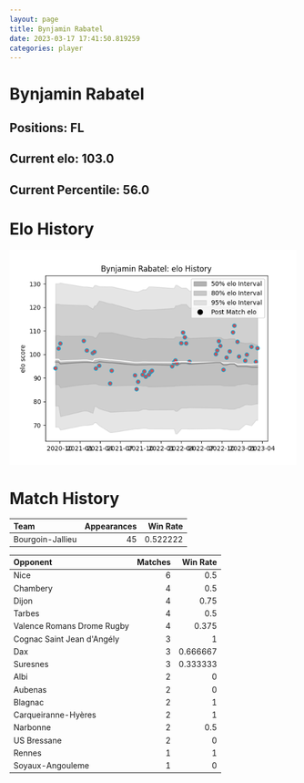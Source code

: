 ```yaml
---  
layout: page  
title: Bynjamin Rabatel  
date: 2023-03-17 17:41:50.819259  
categories: player  
---
```

# Bynjamin Rabatel

## Positions: FL

## Current elo: 103.0

## Current Percentile: 56.0

# Elo History


![elo history](history_BynjaminRabatel.png)
# Match History


| Team             |   Appearances |   Win Rate |
|:-----------------|--------------:|-----------:|
| Bourgoin-Jallieu |            45 |   0.522222 |

| Opponent                   |   Matches |   Win Rate |
|:---------------------------|----------:|-----------:|
| Nice                       |         6 |   0.5      |
| Chambery                   |         4 |   0.5      |
| Dijon                      |         4 |   0.75     |
| Tarbes                     |         4 |   0.5      |
| Valence Romans Drome Rugby |         4 |   0.375    |
| Cognac Saint Jean d'Angély |         3 |   1        |
| Dax                        |         3 |   0.666667 |
| Suresnes                   |         3 |   0.333333 |
| Albi                       |         2 |   0        |
| Aubenas                    |         2 |   0        |
| Blagnac                    |         2 |   1        |
| Carqueiranne-Hyères        |         2 |   1        |
| Narbonne                   |         2 |   0.5      |
| US Bressane                |         2 |   0        |
| Rennes                     |         1 |   1        |
| Soyaux-Angouleme           |         1 |   0        |